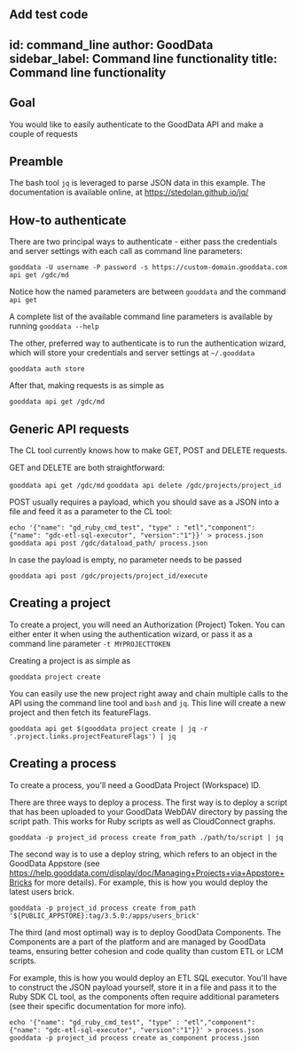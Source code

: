 Add test code
---
id: command_line 
author: GoodData
sidebar_label: Command line functionality
title: Command line functionality
---


Goal
-------

You would like to easily authenticate to the GoodData API and make a couple of requests

Preamble
-------

The bash tool `jq` is leveraged to parse JSON data in this example. The documentation is available online, at https://stedolan.github.io/jq/

How-to authenticate
--------

There are two principal ways to authenticate - either pass the credentials and server settings with each call as command line parameters:

`gooddata -U username -P password -s https://custom-domain.gooddata.com api get /gdc/md`

Notice how the named parameters are between `gooddata` and the command `api get`

A complete list of the available command line parameters is available by running `gooddata --help`

The other, preferred way to authenticate is to run the authentication wizard, which will store your credentials and server settings at `~/.gooddata`

`gooddata auth store`

After that, making requests is as simple as

`gooddata api get /gdc/md`

Generic API requests
-------

The CL tool currently knows how to make GET, POST and DELETE requests.

GET and DELETE are both straightforward:

`gooddata api get /gdc/md`
`gooddata api delete /gdc/projects/project_id`

POST usually requires a payload, which you should save as a JSON into a file and feed it as a parameter to the CL tool:

`echo '{"name": "gd_ruby_cmd_test", "type" : "etl","component": {"name": "gdc-etl-sql-executor", "version":"1"}}' > process.json`
`gooddata api post /gdc/dataload_path/ process.json`

In case the payload is empty, no parameter needs to be passed

`gooddata api post /gdc/projects/project_id/execute`

Creating a project
-------

To create a project, you will need an Authorization (Project) Token. You can either enter it when using the authentication wizard, or pass it as a command line parameter `-t MYPROJECTTOKEN`

Creating a project is as simple as

`gooddata project create`

You can easily use the new project right away and chain multiple calls to the API using the command line tool and `bash` and `jq`. This line will create a new project and then fetch its featureFlags.

`gooddata api get $(gooddata project create | jq -r '.project.links.projectFeatureFlags') | jq`


Creating a process
-------

To create a process, you'll need a GoodData Project (Workspace) ID.

There are three ways to deploy a process. The first way is to deploy a script that has been uploaded to your GoodData WebDAV directory by passing the script path. This works for Ruby scripts as well as CloudConnect graphs.

`gooddata -p project_id process create from_path ./path/to/script | jq`

The second way is to use a deploy string, which refers to an object in the GoodData Appstore (see https://help.gooddata.com/display/doc/Managing+Projects+via+Appstore+Bricks for more details). For example, this is how you would deploy the latest users brick.

`gooddata -p project_id process create from_path '${PUBLIC_APPSTORE}:tag/3.5.0:/apps/users_brick'`

The third (and most optimal) way is to deploy GoodData Components. The Components are a part of the platform and are managed by GoodData teams, ensuring better cohesion and code quality than custom ETL or LCM scripts.

For example, this is how you would deploy an ETL SQL executor. You'll have to construct the JSON payload yourself, store it in a file and pass it to the Ruby SDK CL tool, as the components often require additional parameters (see their specific documentation for more info).

`echo '{"name": "gd_ruby_cmd_test", "type" : "etl","component": {"name": "gdc-etl-sql-executor", "version":"1"}}' > process.json`
`gooddata -p project_id process create as_component process.json`

